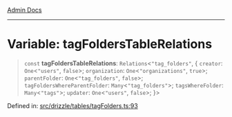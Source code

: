 [Admin Docs](/)

***

# Variable: tagFoldersTableRelations

> `const` **tagFoldersTableRelations**: `Relations`\<`"tag_folders"`, \{ `creator`: `One`\<`"users"`, `false`\>; `organization`: `One`\<`"organizations"`, `true`\>; `parentFolder`: `One`\<`"tag_folders"`, `false`\>; `tagFoldersWhereParentFolder`: `Many`\<`"tag_folders"`\>; `tagsWhereFolder`: `Many`\<`"tags"`\>; `updater`: `One`\<`"users"`, `false`\>; \}\>

Defined in: [src/drizzle/tables/tagFolders.ts:93](https://github.com/Suyash878/talawa-api/blob/2164956a3cfab8e53ec86349b53a841816d69cde/src/drizzle/tables/tagFolders.ts#L93)
